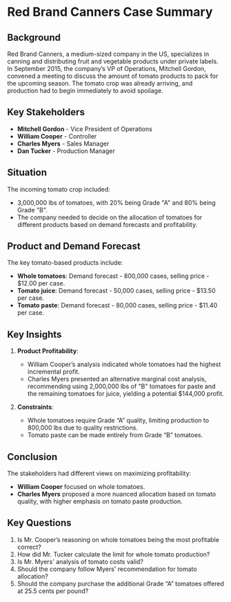 # Red Brand Canners Case Summary

## Background

Red Brand Canners, a medium-sized company in the US, specializes in canning and distributing fruit and vegetable products under private labels. In September 2015, the company’s VP of Operations, Mitchell Gordon, convened a meeting to discuss the amount of tomato products to pack for the upcoming season. The tomato crop was already arriving, and production had to begin immediately to avoid spoilage.

## Key Stakeholders

- **Mitchell Gordon** - Vice President of Operations
- **William Cooper** - Controller
- **Charles Myers** - Sales Manager
- **Dan Tucker** - Production Manager

## Situation

The incoming tomato crop included:

- 3,000,000 lbs of tomatoes, with 20% being Grade "A" and 80% being Grade "B".
- The company needed to decide on the allocation of tomatoes for different products based on demand forecasts and profitability.

## Product and Demand Forecast

The key tomato-based products include:

- **Whole tomatoes**: Demand forecast - 800,000 cases, selling price - $12.00 per case.
- **Tomato juice**: Demand forecast - 50,000 cases, selling price - $13.50 per case.
- **Tomato paste**: Demand forecast - 80,000 cases, selling price - $11.40 per case.

## Key Insights

1. **Product Profitability**:
   - William Cooper’s analysis indicated whole tomatoes had the highest incremental profit.
   - Charles Myers presented an alternative marginal cost analysis, recommending using 2,000,000 lbs of "B" tomatoes for paste and the remaining tomatoes for juice, yielding a potential $144,000 profit.

2. **Constraints**:
   - Whole tomatoes require Grade “A” quality, limiting production to 800,000 lbs due to quality restrictions.
   - Tomato paste can be made entirely from Grade “B” tomatoes.

## Conclusion

The stakeholders had different views on maximizing profitability:

- **William Cooper** focused on whole tomatoes.
- **Charles Myers** proposed a more nuanced allocation based on tomato quality, with higher emphasis on tomato paste production.

## Key Questions

1. Is Mr. Cooper’s reasoning on whole tomatoes being the most profitable correct?
2. How did Mr. Tucker calculate the limit for whole tomato production?
3. Is Mr. Myers' analysis of tomato costs valid?
4. Should the company follow Myers' recommendation for tomato allocation?
5. Should the company purchase the additional Grade “A” tomatoes offered at 25.5 cents per pound?